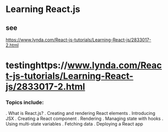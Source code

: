 # Learning React.js

## see
https://www.lynda.com/React-js-tutorials/Learning-React-js/2833017-2.html

# testinghttps://www.lynda.com/React-js-tutorials/Learning-React-js/2833017-2.html

### Topics include:
. What is React.js?
. Creating and rendering React elements
. Introducing JSX
. Creating a React component
. Rendering
. Managing state with hooks
. Using multi-state variables
. Fetching data
. Deploying a React app
